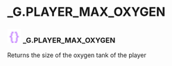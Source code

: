# _G.PLAYER_MAX_OXYGEN

### <img src="../../.gitbook/assets/global.png" width="32" height="32" /> **_G**.PLAYER_MAX_OXYGEN
Returns the size of the oxygen tank of the player<br>
